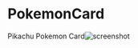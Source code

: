 # PokemonCard
Pikachu Pokemon Card![screenshot](https://user-images.githubusercontent.com/91075823/161443079-eee26030-12f7-4926-87bc-336f703a183a.jpg)
